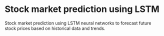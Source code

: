 # Stock market prediction using LSTM
 Stock market prediction using LSTM neural networks to forecast future stock prices based on historical data and trends.
